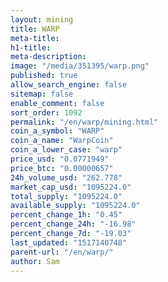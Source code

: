 ```yaml
---
layout: mining
title: WARP
meta-title: 
h1-title: 
meta-description: 
image: "/media/351395/warp.png"
published: true
allow_search_engine: false
sitemap: false
enable_comment: false
sort_order: 1092
permalink: "/en/warp/mining.html"
coin_a_symbol: "WARP"
coin_a_name: "WarpCoin"
coin_a_lower_case: "warp"
price_usd: "0.0771949"
price_btc: "0.00000657"
24h_volume_usd: "262.778"
market_cap_usd: "1095224.0"
total_supply: "1095224.0"
available_supply: "1095224.0"
percent_change_1h: "0.45"
percent_change_24h: "-16.98"
percent_change_7d: "-19.03"
last_updated: "1517140748"
parent-url: "/en/warp/"
author: Sam
---
```


